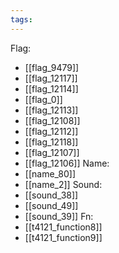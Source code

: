 ```yaml
---
tags:
---
```

Flag:
- [[flag_9479]]
- [[flag_12117]]
- [[flag_12114]]
- [[flag_0]]
- [[flag_12113]]
- [[flag_12108]]
- [[flag_12112]]
- [[flag_12118]]
- [[flag_12107]]
- [[flag_12106]]
Name:
- [[name_80]]
- [[name_2]]
Sound:
- [[sound_38]]
- [[sound_49]]
- [[sound_39]]
Fn:
- [[t4121_function8]]
- [[t4121_function9]]
